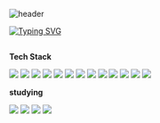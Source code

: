 
![header](https://capsule-render.vercel.app/api?type=speech&text=cO_de...Ing%20🤪&textColor=ffffff&color=0:6a11cb,100:2575fc&height=220)


<div>
  <!--Body-->
  
[![Typing SVG](https://readme-typing-svg.demolab.com?font=Fira+Code&weight=700&size=22&pause=1000&color=1C18DC&background=FFFFFF&vCenter=true&width=435&height=30&lines=👀+About+Me)](https://git.io/typing-svg) 
   ##

**Tech Stack**

<!-- 언어 -->
<img src="https://img.shields.io/badge/Java-6a11cb?style=flat-square&logo=openjdk&logoColor=white"/>
<img src="https://img.shields.io/badge/SQL_Language-4e6eaf?style=flat-square"/>

<!-- 백엔드 -->
<img src="https://img.shields.io/badge/Spring_Boot-6a11cb?style=flat-square&logo=springboot&logoColor=white"/>
<img src="https://img.shields.io/badge/Spring_Security-2575fc?style=flat-square&logo=spring&logoColor=white"/>
<img src="https://img.shields.io/badge/JPA_Framework-4e6eaf?style=flat-square&logoColor=white"/>
<img src="https://img.shields.io/badge/Hibernate_ORM-6a11cb?style=flat-square&logo=hibernate&logoColor=white"/>
<img src="https://img.shields.io/badge/MyBatis_Framework-2575fc?style=flat-square&logoColor=white"/>

<!-- 데이터베이스 -->
<img src="https://img.shields.io/badge/MariaDB-4e6eaf?style=flat-square&logo=mariadb&logoColor=white"/>
<img src="https://img.shields.io/badge/MySQL-6a11cb?style=flat-square&logo=mysql&logoColor=white"/>
<img src="https://img.shields.io/badge/PostgreSQL-2575fc?style=flat-square&logo=postgresql&logoColor=white"/>
<img src="https://img.shields.io/badge/MongoDB-4e6eaf?style=flat-square&logo=mongodb&logoColor=white"/>
<img src="https://img.shields.io/badge/Redis-6a11cb?style=flat-square&logo=redis&logoColor=white"/>

<!-- 인프라 -->
<img src="https://img.shields.io/badge/Docker-2575fc?style=flat-square&logo=docker&logoColor=white"/>
  <br/>
  
**studying**

<img src="https://img.shields.io/badge/JavaScript-2575fc?style=flat-square&logo=javascript&logoColor=white"/>
<!-- 프론트엔드 -->
<img src="https://img.shields.io/badge/HTML5-6a11cb?style=flat-square&logo=html5&logoColor=white"/>
<img src="https://img.shields.io/badge/CSS3-2575fc?style=flat-square&logo=css3&logoColor=white"/>
<img src="https://img.shields.io/badge/React-4e6eaf?style=flat-square&logo=react&logoColor=white"/>

  <br/>
</div>



<!--
**PARKJAEGWON/PARKJAEGWON** is a ✨ _special_ ✨ repository because its `README.md` (this file) appears on your GitHub profile.

Here are some ideas to get you started:

- 🔭 I’m currently working on ...
- 🌱 I’m currently learning ...
- 👯 I’m looking to collaborate on ...
- 🤔 I’m looking for help with ...
- 💬 Ask me about ...
- 📫 How to reach me: ...
- 😄 Pronouns: ...
- ⚡ Fun fact: ...
-->
